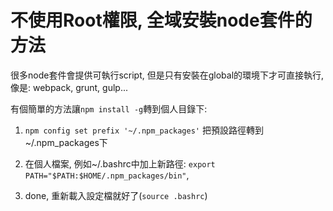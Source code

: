 # 不使用Root權限, 全域安裝node套件的方法

很多node套件會提供可執行script, 但是只有安裝在global的環境下才可直接執行,
像是: webpack, grunt, gulp...

有個簡單的方法讓`npm install -g`轉到個人目錄下:

1. `npm config set prefix '~/.npm_packages'`  把預設路徑轉到~/.npm_packages下

2. 在個人檔案, 例如~/.bashrc中加上新路徑: `export PATH="$PATH:$HOME/.npm_packages/bin"`,

3. done, 重新載入設定檔就好了(`source .bashrc`)